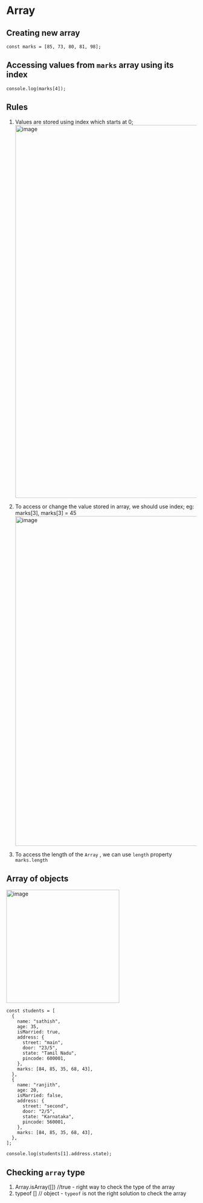 # Array

## Creating new array

    const marks = [85, 73, 80, 81, 98];

## Accessing values from `marks` array using its index
    console.log(marks[4]);

## Rules
1. Values are stored using index which starts at 0;
    <img width="986" alt="image" src="https://github.com/user-attachments/assets/a09b6b00-1834-4003-a027-6c458c441f6f">

2. To access or change the value stored in array, we should use index; eg: marks[3], marks[3] = 45
    <img width="872" alt="image" src="https://github.com/user-attachments/assets/45db663d-5830-41f8-b01a-8353b3cc23aa">

3. To access the length of the `Array` , we can use `length` property
      ``marks.length``


## Array of objects
<img width="299" alt="image" src="https://github.com/user-attachments/assets/8e3fa212-1b7e-4613-8989-1ff375d7eb33">

    const students = [
      {
        name: "sathish",
        age: 35,
        isMarried: true,
        address: {
          street: "main",
          door: "23/5",
          state: "Tamil Nadu",
          pincode: 600001,
        },
        marks: [84, 85, 35, 68, 43],
      },
      {
        name: "ranjith",
        age: 20,
        isMarried: false,
        address: {
          street: "second",
          door: "2/5",
          state: "Karnataka",
          pincode: 560001,
        },
        marks: [84, 85, 35, 68, 43],
      },
    ];
    
    console.log(students[1].address.state);


## Checking `array` type


1. Array.isArray([]) //true - right way to check the type of the array
2. typeof [] // object - `typeof` is not the right solution to check the array
